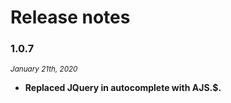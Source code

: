 # Release notes 

### 1.0.7  
*<small>January 21th, 2020</small>* 

* **Replaced JQuery in autocomplete with AJS.$.**  
